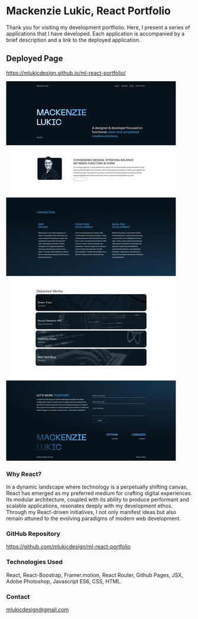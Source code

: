 # Mackenzie Lukic, React Portfolio

 Thank you for visiting my development portfiolio. Here, I present a series of applications that I have developed. Each application is accompanied by a brief description and a link to the deployed application. 

 ## Deployed Page
https://mlukicdesign.github.io/ml-react-portfolio/

![project mockup](react-portfolio.jpg)


 ### Why React?

 In a dynamic landscape where technology is a perpetually shifting canvas, React has emerged as my preferred medium for crafting digital experiences. Its modular architecture, coupled with its ability to produce performant and scalable applications, resonates deeply with my development ethos. Through my React-driven initiatives, I not only manifest ideas but also remain attuned to the evolving paradigms of modern web development.


### GitHub Repository
https://github.com/mlukicdesign/ml-react-portfolio

### Technologies Used  
React, React-Boostrap, Framer.motion, React Router, Github Pages, JSX, Adobe Photoshop, Javascript ES6, CSS, HTML. 

### Contact
mlukicdesign@gmail.com
